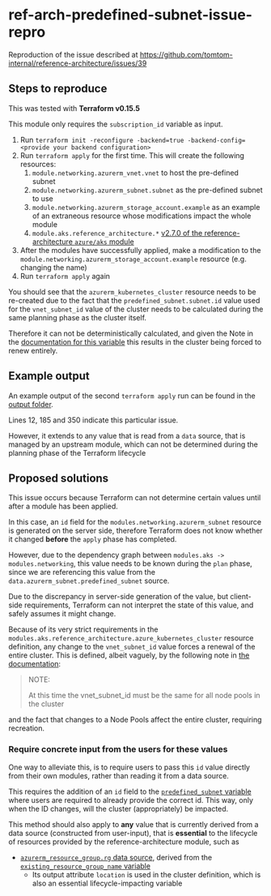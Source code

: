 # ref-arch-predefined-subnet-issue-repro
Reproduction of the issue described at https://github.com/tomtom-internal/reference-architecture/issues/39

## Steps to reproduce

This was tested with **Terraform v0.15.5**

This module only requires the `subscription_id` variable as input.

1. Run `terraform init -reconfigure -backend=true -backend-config=<provide your backend configuration>`
2. Run `terraform apply` for the first time. This will create the following resources:
   1. `module.networking.azurerm_vnet.vnet` to host the pre-defined subnet
   2. `module.networking.azurerm_subnet.subnet` as the pre-defined subnet to use
   3. `module.networking.azurerm_storage_account.example` as an example of an extraneous resource whose modifications impact the whole module
   4. `module.aks.reference_architecture.*` [v2.7.0 of the reference-architecture `azure/aks` module](https://github.com/tomtom-internal/reference-architecture/tree/v2.7.0/azure/aks)
3. After the modules have successfully applied, make a modification to the `module.networking.azurerm_storage_account.example` resource (e.g. changing the name)
4. Run `terraform apply` again

You should see that the `azurerm_kubernetes_cluster` resource needs to be re-created due to the fact that the `predefined_subnet.subnet.id`
value used for the `vnet_subnet_id` value of the cluster needs to be calculated during the same planning phase as the cluster itself.

Therefore it can not be deterministically calculated, and given the Note in the [documentation for this variable](https://registry.terraform.io/providers/hashicorp/azurerm/latest/docs/resources/kubernetes_cluster_node_pool#vnet_subnet_id)
this results in the cluster being forced to renew entirely.

## Example output

An example output of the second `terraform apply` run can be found in the [output folder](./output).

Lines 12, 185 and 350 indicate this particular issue.

However, it extends to any value that is read from a `data` source, that is managed by an upstream module,
which can not be determined during the planning phase of the Terraform lifecycle

## Proposed solutions

This issue occurs because Terraform can not determine certain values until after a module has been applied.

In this case, an `id` field for the `modules.networking.azurerm_subnet` resource is generated on the server side,
therefore Terraform does not know whether it changed **before** the `apply` phase has completed.

However, due to the dependency graph between `modules.aks -> modules.networking`, this value needs to be known during the `plan` phase,
since we are referencing this value from the `data.azurerm_subnet.predefined_subnet` source.

Due to the discrepancy in server-side generation of the value, but client-side requirements, Terraform can not interpret the state
of this value, and safely assumes it might change.

Because of its very strict requirements in the `modules.aks.reference_architecture.azure_kubernetes_cluster` resource definition,
any change to the `vnet_subnet_id` value forces a renewal of the entire cluster. This is defined, albeit vaguely, by the following note
in [the documentation](https://registry.terraform.io/providers/hashicorp/azurerm/latest/docs/resources/kubernetes_cluster_node_pool#vnet_subnet_id):
> NOTE:
>
> At this time the vnet_subnet_id must be the same for all node pools in the cluster

and the fact that changes to a Node Pools affect the entire cluster, requiring recreation.

### Require concrete input from the users for these values

One way to alleviate this, is to require users to pass this `id` value directly from their own modules,
rather than reading it from a data source.

This requires the addition of an `id` field to the [`predefined_subnet` variable](https://github.com/tomtom-internal/reference-architecture/blob/d812c81ae0443a64d339c1e9995a9b92239998e6/azure/aks/variables.tf#L121)
where users are required to already provide the correct id.
This way, only when the ID changes, will the cluster (appropriately) be impacted.

This method should also apply to **any** value that is currently derived from a data source (constructed from user-input), that is
**essential** to the lifecycle of resources provided by the reference-architecture module, such as

- [`azurerm_resource_group.rg` data source](https://github.com/tomtom-internal/reference-architecture/blob/d812c81ae0443a64d339c1e9995a9b92239998e6/azure/aks/main.tf#L12), derived from the [`existing_resource_group_name` variable](https://github.com/tomtom-internal/reference-architecture/blob/d812c81ae0443a64d339c1e9995a9b92239998e6/azure/aks/variables.tf#L109)
  - Its output attribute `location` is used in the cluster definition, which is also an essential lifecycle-impacting variable